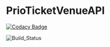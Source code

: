 # PrioTicketVenueAPI

[![Codacy Badge](https://api.codacy.com/project/badge/Grade/afd6a6e31f254252bd2ff40f8a45cae6)](https://www.codacy.com/app/raoulwoerkom/PrioTicketVenueAPI?utm_source=github.com&utm_medium=referral&utm_content=RaoulvanWoerkom/PrioTicketVenueAPI&utm_campaign=badger)

<img src="https://travis-ci.org/RaoulvanWoerkom/PrioTicketVenueAPI.svg?branch=master" alt="Build_Status">
